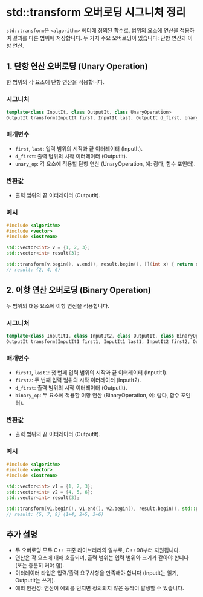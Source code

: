 # std::transform 오버로딩 시그니처 정리

`std::transform`은 `<algorithm>` 헤더에 정의된 함수로, 범위의 요소에 연산을 적용하여 결과를 다른 범위에 저장합니다. 두 가지 주요 오버로딩이 있습니다: 단항 연산과 이항 연산.

## 1. 단항 연산 오버로딩 (Unary Operation)
한 범위의 각 요소에 단항 연산을 적용합니다.

### 시그니처
```cpp
template<class InputIt, class OutputIt, class UnaryOperation>
OutputIt transform(InputIt first, InputIt last, OutputIt d_first, UnaryOperation unary_op);
```

### 매개변수
- `first`, `last`: 입력 범위의 시작과 끝 이터레이터 (InputIt).
- `d_first`: 출력 범위의 시작 이터레이터 (OutputIt).
- `unary_op`: 각 요소에 적용할 단항 연산 (UnaryOperation, 예: 람다, 함수 포인터).

### 반환값
- 출력 범위의 끝 이터레이터 (OutputIt).

### 예시
```cpp
#include <algorithm>
#include <vector>
#include <iostream>

std::vector<int> v = {1, 2, 3};
std::vector<int> result(3);

std::transform(v.begin(), v.end(), result.begin(), [](int x) { return x * 2; });
// result: {2, 4, 6}
```

## 2. 이항 연산 오버로딩 (Binary Operation)
두 범위의 대응 요소에 이항 연산을 적용합니다.

### 시그니처
```cpp
template<class InputIt1, class InputIt2, class OutputIt, class BinaryOperation>
OutputIt transform(InputIt1 first1, InputIt1 last1, InputIt2 first2, OutputIt d_first, BinaryOperation binary_op);
```

### 매개변수
- `first1`, `last1`: 첫 번째 입력 범위의 시작과 끝 이터레이터 (InputIt1).
- `first2`: 두 번째 입력 범위의 시작 이터레이터 (InputIt2).
- `d_first`: 출력 범위의 시작 이터레이터 (OutputIt).
- `binary_op`: 두 요소에 적용할 이항 연산 (BinaryOperation, 예: 람다, 함수 포인터).

### 반환값
- 출력 범위의 끝 이터레이터 (OutputIt).

### 예시
```cpp
#include <algorithm>
#include <vector>
#include <iostream>

std::vector<int> v1 = {1, 2, 3};
std::vector<int> v2 = {4, 5, 6};
std::vector<int> result(3);

std::transform(v1.begin(), v1.end(), v2.begin(), result.begin(), std::plus<int>());
// result: {5, 7, 9} (1+4, 2+5, 3+6)
```

## 추가 설명
- 두 오버로딩 모두 C++ 표준 라이브러리의 일부로, C++98부터 지원됩니다.
- 연산은 각 요소에 대해 호출되며, 출력 범위는 입력 범위와 크기가 같아야 합니다 (또는 충분히 커야 함).
- 이터레이터 타입은 입력/출력 요구사항을 만족해야 합니다 (InputIt는 읽기, OutputIt는 쓰기).
- 예외 안전성: 연산이 예외를 던지면 정의되지 않은 동작이 발생할 수 있습니다.